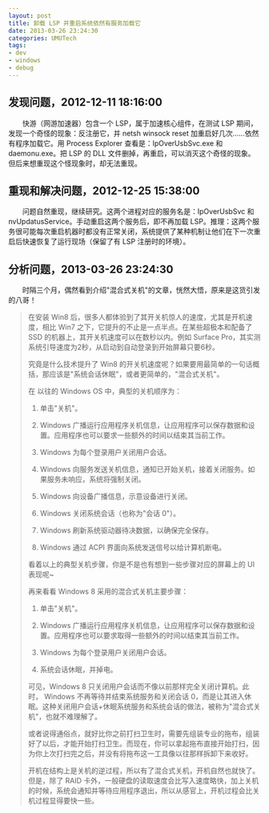 ```yaml
---
layout: post
title: 卸载 LSP 并重启系统依然有服务加载它
date: 2013-03-26 23:24:30
categories: UMUTech
tags:
- dev
- windows
- debug
---
```

## 发现问题，2012-12-11 18:16:00

　　快游（网游加速器）包含一个 LSP，属于加速核心组件，在测试 LSP 期间，发现一个奇怪的现象：反注册它，并 netsh winsock reset 加重启好几次……依然有程序加载它。用 Process Explorer 查看是：IpOverUsbSvc.exe 和 daemonu.exe。把 LSP 的 DLL 文件删掉，再重启，可以消灭这个奇怪的现象。但后来想重现这个怪现象时，却无法重现。

## 重现和解决问题，2012-12-25 15:38:00

　　问题自然重现，继续研究。这两个进程对应的服务名是：IpOverUsbSvc 和 nvUpdatusService。手动重启这两个服务后，即不再加载 LSP。推理：这两个服务很可能每次重启机器时都没有正常关闭，系统提供了某种机制让他们在下一次重启后快速恢复了运行现场（保留了有 LSP 注册时的环境）。

## 分析问题，2013-03-26 23:24:30

　　时隔三个月，偶然看到介绍"混合式关机"的文章，恍然大悟，原来是这货引发的八哥！

> 在安装 Win8 后，很多人都体验到了其开关机惊人的速度，尤其是开机速度，相比 Win7 之下，它提升的不止是一点半点。在某些超极本和配备了 SSD 的机器上，其开关机速度可以在数秒以内。例如 Surface Pro，其实测系统引导速度为2秒，从启动到自动登录到开始屏幕只要6秒。
>
> 究竟是什么技术提升了 Win8 的开关机速度呢？如果要用最简单的一句话概括，那应该是"系统会话休眠"，或者更简单的，"混合式关机"。
>
> 在 以往的 Windows OS 中，典型的关机顺序为：
>
> 1. 单击"关机"。
>
> 2. Windows 广播运行应用程序关机信息，让应用程序可以保存数据和设置。应用程序也可以要求一些额外的时间以结束其当前工作。
>
> 3. Windows 为每个登录用户关闭用户会话。
>
> 4. Windows 向服务发送关机信息，通知已开始关机，接着关闭服务。如果服务未响应，系统将强制关闭。
>
> 5. Windows 向设备广播信息，示意设备进行关闭。
>
> 6. Windows 关闭系统会话（也称为"会话 0"）。
>
> 7. Windows 刷新系统驱动器待决数据，以确保完全保存。
>
> 8. Windows 通过 ACPI 界面向系统发送信号以给计算机断电。
>
> 看着以上的典型关机步骤，你是不是也有想到一些步骤对应的屏幕上的 UI 表现呢~
>
> 再来看看 Windows 8 采用的混合式关机主要步骤：
>
> 1. 单击"关机"。
>
> 2. Windows 广播运行应用程序关机信息，让应用程序可以保存数据和设置。应用程序也可以要求取得一些额外的时间以结束其当前工作。
>
> 3. Windows 为每个登录用户关闭用户会话。
>
> 4. 系统会话休眠，并掉电。
>
> 可见，Windows 8 只关闭用户会话而不像以前那样完全关闭计算机。此时， Windows 不再等待并结束系统服务和关闭会话 0，而是让其进入休眠。这种关闭用户会话+休眠系统服务和系统会话的做法，被称为"混合式关机"，也就不难理解了。
>
> 或者说得通俗点，就好比你之前打扫卫生时，需要先组装专业的拖布，组装好了以后，才能开始打扫卫生。而现在，你可以拿起拖布直接开始打扫，因为你上次打扫完之后，并没有将拖布这一工具像以往那样拆卸下来收好。
>
> 开机在结构上是关机的逆过程，所以有了混合式关机，开机自然也就快了。但是，除了 RAID 卡外，一般硬盘的读取速度会比写入速度略快，加上关机的时候，系统会通知并等待应用程序退出，所以从感官上，开机过程会比关机过程显得要快一些。
